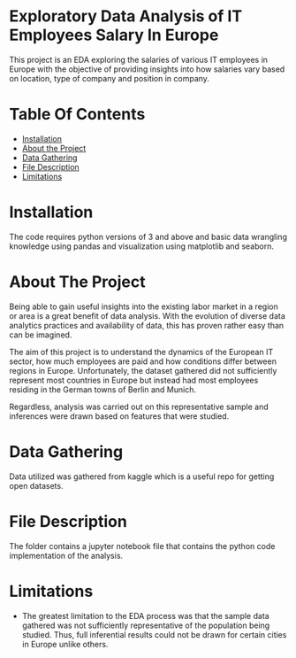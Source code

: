 # Exploratory Data Analysis of IT Employees Salary In Europe 
This project is an EDA exploring the salaries of various IT employees in Europe with the objective of providing insights into how salaries vary based on location, type of company and position in company. 

# Table Of Contents
* [Installation](https://github.com/Jess607/Natural-gas-prediction#installation)
* [About the Project](https://github.com/Jess607/Natural-gas-prediction#about-the-project)
* [Data Gathering](https://github.com/Jess607/Natural-gas-prediction#data-gathering)
* [File Description](https://github.com/Jess607/Natural-gas-prediction#file-description)
* [Limitations](https://github.com/Jess607/Natural-gas-prediction#limitations)

# Installation 
The code requires python versions of 3 and above and basic data wrangling knowledge using pandas and visualization using matplotlib and seaborn.

# About The Project 
Being able to gain useful insights into the existing labor market in a region or area is a great benefit of data analysis. With the evolution of diverse data analytics practices and availability of data, this has proven rather easy than can be imagined. 

The aim of this project is to understand the dynamics of the European IT sector, how much employees are paid and how conditions differ between regions in Europe. Unfortunately, the dataset gathered did not sufficiently represent most countries in Europe but instead had most employees residing in the German towns of Berlin and Munich.

Regardless, analysis was carried out on this representative sample and inferences were drawn based on features that were studied.

# Data Gathering 
Data utilized was gathered from kaggle which is a useful repo for getting open datasets. 

# File Description 
The folder contains a jupyter notebook file that contains the python code implementation of the analysis.

# Limitations 
* The greatest limitation to the EDA process was that the sample data gathered was not sufficiently representative of the population being studied. Thus, full inferential results could not be drawn for certain cities in Europe unlike others.